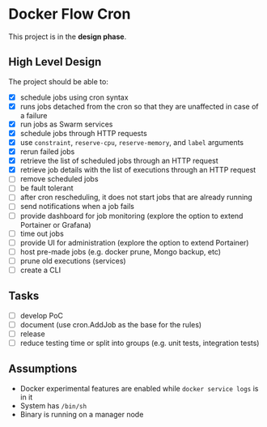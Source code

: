 # Docker Flow Cron

This project is in the **design phase**.

## High Level Design

The project should be able to:

- [X] schedule jobs using cron syntax
- [X] runs jobs detached from the cron so that they are unaffected in case of a failure
- [X] run jobs as Swarm services
- [X] schedule jobs through HTTP requests
- [X] use `constraint`, `reserve-cpu`, `reserve-memory`, and `label` arguments
- [X] rerun failed jobs
- [X] retrieve the list of scheduled jobs through an HTTP request
- [X] retrieve job details with the list of executions through an HTTP request
- [ ] remove scheduled jobs
- [ ] be fault tolerant
- [ ] after cron rescheduling, it does not start jobs that are already running
- [ ] send notifications when a job fails
- [ ] provide dashboard for job monitoring (explore the option to extend Portainer or Grafana)
- [ ] time out jobs
- [ ] provide UI for administration (explore the option to extend Portainer)
- [ ] host pre-made jobs (e.g. docker prune, Mongo backup, etc)
- [ ] prune old executions (services)
- [ ] create a CLI

## Tasks

- [ ] develop PoC
- [ ] document (use cron.AddJob as the base for the rules)
- [ ] release
- [ ] reduce testing time or split into groups (e.g. unit tests, integration tests)

## Assumptions

* Docker experimental features are enabled while `docker service logs` is in it
* System has `/bin/sh`
* Binary is running on a manager node
